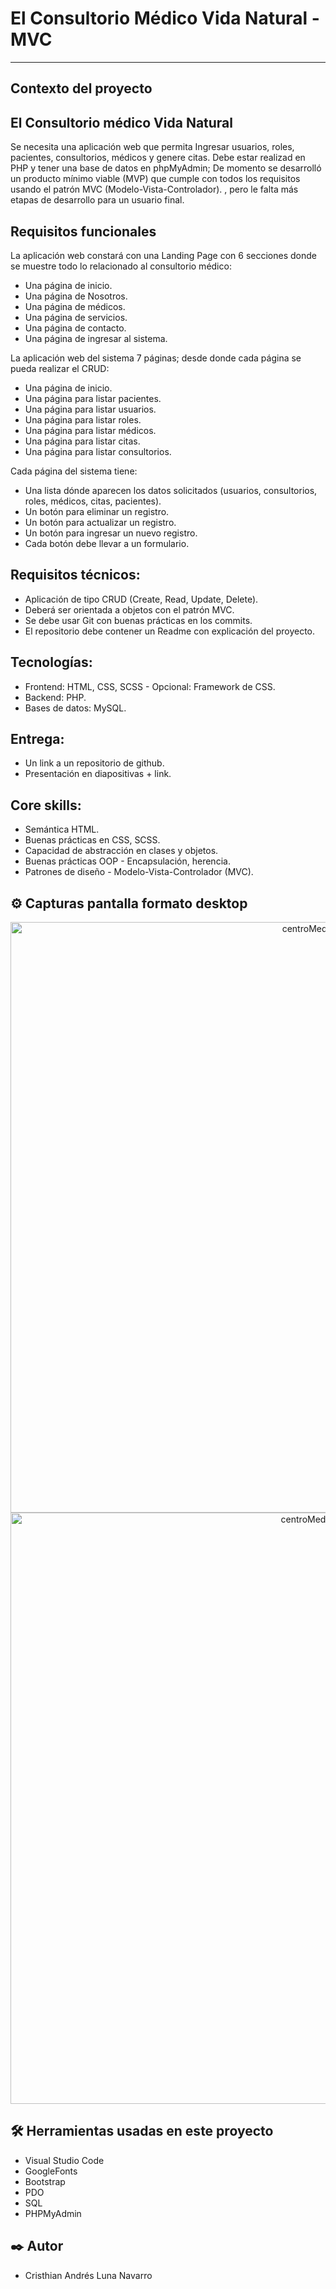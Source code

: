 El Consultorio Médico Vida Natural - MVC
========================
***
## Contexto del proyecto
## El Consultorio médico Vida Natural
Se necesita una aplicación web que permita Ingresar usuarios, roles, pacientes, consultorios, médicos y genere citas. Debe estar realizad en PHP y tener una 
base de datos en phpMyAdmin; De momento se desarrolló un producto mínimo viable (MVP) que cumple con todos los requisitos usando el patrón MVC (Modelo-Vista-Controlador).
, pero le falta más etapas de desarrollo para un usuario final.

## Requisitos funcionales
La aplicación web constará con una Landing Page con 6 secciones donde se muestre todo lo relacionado al consultorio médico:
<ul>
<li>Una página de inicio. </li>
<li>Una página de Nosotros. </li>
<li>Una página de médicos. </li>
<li>Una página de servicios. </li>
<li>Una página de contacto. </li>
<li>Una página de ingresar al sistema. </li>
</ul>

La aplicación web del sistema 7 páginas; desde donde cada página se pueda realizar el CRUD:
<ul>
<li>Una página de inicio. </li>
<li>Una página para listar pacientes. </li>
<li>Una página para listar usuarios. </li>
<li>Una página para listar roles. </li>
<li>Una página para listar médicos. </li>
<li>Una página para listar citas. </li>
<li>Una página para listar consultorios. </li>
</ul>

Cada página del sistema tiene:
<ul>
<li>Una lista dónde aparecen los datos solicitados (usuarios, consultorios, roles, médicos, citas, pacientes). </li>
<li>Un botón para eliminar un registro. </li>
<li>Un botón para actualizar un registro. </li>
<li>Un botón para ingresar un nuevo registro. </li>
<li>Cada botón debe llevar a un formulario. </li>
</ul>

## Requisitos técnicos:
<ul>
<li>Aplicación de tipo CRUD (Create, Read, Update, Delete). </li>
<li>Deberá ser orientada a objetos con el patrón MVC. </li>
<li>Se debe usar Git con buenas prácticas en los commits.</li>
<li>El repositorio debe contener un Readme con explicación del proyecto. </li>
</ul>

## Tecnologías:
<ul>
<li>Frontend: HTML, CSS, SCSS - Opcional: Framework de CSS.</li>
<li>Backend: PHP.</li>
<li>Bases de datos: MySQL.</li>
</ul>

## Entrega:
<ul>
<li> Un link a un repositorio de github.</li>
<li>Presentación en diapositivas + link.</li>
</ul>

## Core skills:
<ul>
  <li>Semántica HTML.</li>
  <li>Buenas prácticas en CSS, SCSS.</li>
  <li>Capacidad de abstracción en clases y objetos.</li>
  <li>Buenas prácticas OOP - Encapsulación, herencia.</li>
  <li>Patrones de diseño - Modelo-Vista-Controlador (MVC).</li>
</ul>

## ⚙️ Capturas pantalla formato desktop

<p align="center">
<img width="945" alt="centroMedico" src="https://user-images.githubusercontent.com/94796234/195523742-12333262-13ce-414f-9fe4-6a8dfea9aa98.PNG">

<img width="946" alt="centroMedico1" src="https://user-images.githubusercontent.com/94796234/195523827-c8ee6f5b-058d-4dc3-b7ec-b81a5effb2c6.PNG">
</p>

## 🛠️ Herramientas usadas en este proyecto
<ul>
  <li>Visual Studio Code</li>
  <li>GoogleFonts</li>
  <li>Bootstrap</li>
  <li>PDO</li>
  <li>SQL</li>
  <li>PHPMyAdmin</li>
</ul>

## ✒️ Autor
<ul>
  <li>Cristhian Andrés Luna Navarro</li>
</ul>
 
